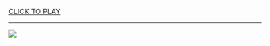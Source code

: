 
<a href="https://premium76.site?title=animal_games_unblocked&ref=13M">CLICK TO PLAY</a></h3>
<hr>

<a href="https://premium76.site?title=animal_games_unblocked&ref=13M"><img src="https://clearcache.store/games.png"></a>


